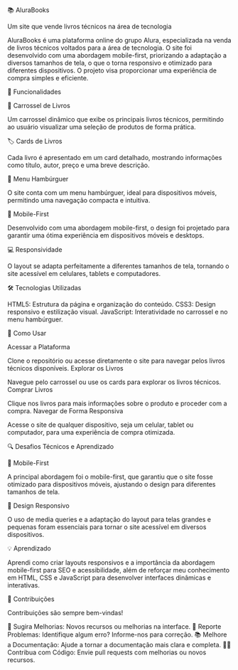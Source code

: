 📚 AluraBooks


Um site que vende livros técnicos na área de tecnologia


AluraBooks é uma plataforma online do grupo Alura, especializada na venda de livros técnicos voltados para a área de tecnologia. O site foi desenvolvido com uma abordagem mobile-first, priorizando a adaptação a diversos tamanhos de tela, o que o torna responsivo e otimizado para diferentes dispositivos. O projeto visa proporcionar uma experiência de compra simples e eficiente.



🚀 Funcionalidades



🎡 Carrossel de Livros


Um carrossel dinâmico que exibe os principais livros técnicos, permitindo ao usuário visualizar uma seleção de produtos de forma prática.

🏷️ Cards de Livros


Cada livro é apresentado em um card detalhado, mostrando informações como título, autor, preço e uma breve descrição.

🍔 Menu Hambúrguer


O site conta com um menu hambúrguer, ideal para dispositivos móveis, permitindo uma navegação compacta e intuitiva.

📱 Mobile-First


Desenvolvido com uma abordagem mobile-first, o design foi projetado para garantir uma ótima experiência em dispositivos móveis e desktops.

💻 Responsividade


O layout se adapta perfeitamente a diferentes tamanhos de tela, tornando o site acessível em celulares, tablets e computadores.




🛠️ Tecnologias Utilizadas



HTML5: Estrutura da página e organização do conteúdo.
CSS3: Design responsivo e estilização visual.
JavaScript: Interatividade no carrossel e no menu hambúrguer.



🎯 Como Usar



Acessar a Plataforma

Clone o repositório ou acesse diretamente o site para navegar pelos livros técnicos disponíveis.
Explorar os Livros

Navegue pelo carrossel ou use os cards para explorar os livros técnicos.
Comprar Livros

Clique nos livros para mais informações sobre o produto e proceder com a compra.
Navegar de Forma Responsiva

Acesse o site de qualquer dispositivo, seja um celular, tablet ou computador, para uma experiência de compra otimizada.



🔍 Desafios Técnicos e Aprendizado



📱 Mobile-First


A principal abordagem foi o mobile-first, que garantiu que o site fosse otimizado para dispositivos móveis, ajustando o design para diferentes tamanhos de tela.

🎨 Design Responsivo


O uso de media queries e a adaptação do layout para telas grandes e pequenas foram essenciais para tornar o site acessível em diversos dispositivos.

💡 Aprendizado


Aprendi como criar layouts responsivos e a importância da abordagem mobile-first para SEO e acessibilidade, além de reforçar meu conhecimento em HTML, CSS e JavaScript para desenvolver interfaces dinâmicas e interativas.



💬 Contribuições



Contribuições são sempre bem-vindas!

🤔 Sugira Melhorias: Novos recursos ou melhorias na interface.
🐛 Reporte Problemas: Identifique algum erro? Informe-nos para correção.
📚 Melhore a Documentação: Ajude a tornar a documentação mais clara e completa.
👨‍💻 Contribua com Código: Envie pull requests com melhorias ou novos recursos.

